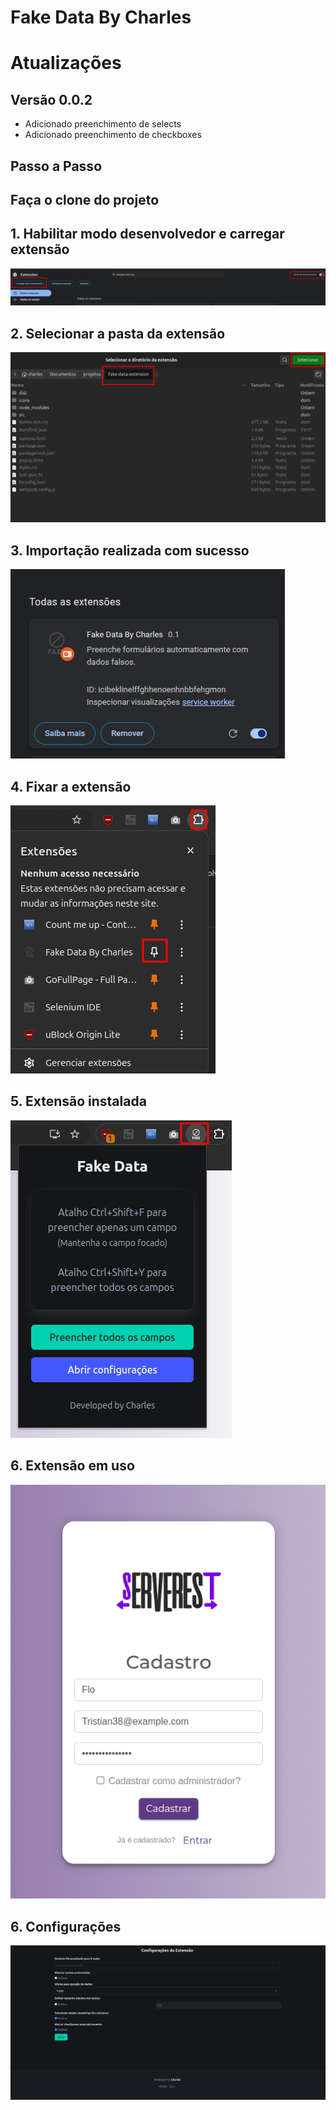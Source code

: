 # Fake Data By Charles

# Atualizações

## Versão 0.0.2

- Adicionado preenchimento de selects
- Adicionado preenchimento de checkboxes

## Passo a Passo

## Faça o clone do projeto

## 1. Habilitar modo desenvolvedor e carregar extensão

![Abrindo o app](screenshots/1.png)

## 2. Selecionar a pasta da extensão

![Tela de login](screenshots/2.png)

## 3. Importação realizada com sucesso

![Configurações](screenshots/3.png)

## 4. Fixar a extensão

![Configurações](screenshots/4.png)

## 5. Extensão instalada

![Configurações](screenshots/5.png)

## 6. Extensão em uso

![Configurações](screenshots/6.png)

## 6. Configurações

![Configurações](screenshots/7.png)
